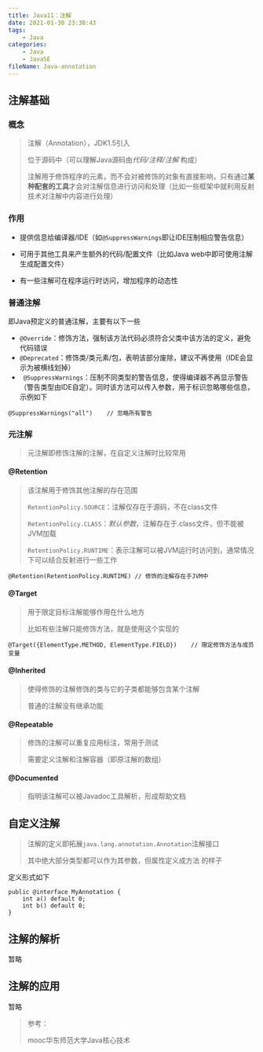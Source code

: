 ```yaml
---
title: Java11：注解
date: 2021-01-30 23:38:43
tags:
	- Java
categories:
	- Java
	- JavaSE
fileName: Java-annotation
---
```


## 注解基础

### 概念

> 注解（Annotation），JDK1.5引入
>
> 位于源码中（可以理解Java源码由*代码/注释/注解* 构成）
>
> 注解用于修饰程序的元素，而不会对被修饰的对象有直接影响，只有通过**某种配套的工具**才会对注解信息进行访问和处理（比如一些框架中就利用反射技术对注解中内容进行处理）

### 作用

* 提供信息给编译器/IDE（如`@SuppressWarnings`即让IDE压制相应警告信息）

* 可用于其他工具来产生额外的代码/配置文件（比如Java web中即可使用注解生成配置文件）
* 有一些注解可在程序运行时访问，增加程序的动态性

### 普通注解

即Java预定义的普通注解，主要有以下一些

* `@Override`：修饰方法，强制该方法代码必须符合父类中该方法的定义，避免代码错误
* `@Deprecated`：修饰类/类元素/包，表明该部分废除，建议不再使用（IDE会显示为被横线划掉）
* ` @SuppressWarnings`：压制不同类型的警告信息，使得编译器不再显示警告（警告类型由IDE自定）。同时该方法可以传入参数，用于标识忽略哪些信息，示例如下

```
@SuppressWarnings("all")	// 忽略所有警告
```

### 元注解

> 元注解即修饰注解的注解，在自定义注解时比较常用

#### @Retention

> 该注解用于修饰其他注解的存在范围
>
> `RetentionPolicy.SOURCE`：注解仅存在于源码，不在class文件
>
> `RetentionPolicy.CLASS`：*默认参数*，注解存在于.class文件，但不能被JVM加载
>
> `RetentionPolicy.RUNTIME`：表示注解可以被JVM运行时访问到，通常情况下可以结合反射进行一些工作

```
@Retention(RetentionPolicy.RUNTIME)	// 修饰的注解存在于JVM中
```

#### @Target

> 用于限定目标注解能够作用在什么地方
>
> 比如有些注解只能修饰方法，就是使用这个实现的

```
@Target({ElementType.METHOD, ElementType.FIELD})	// 限定修饰方法与成员变量
```

#### @Inherited

> 使得修饰的注解修饰的类与它的子类都能够包含某个注解
>
> 普通的注解没有继承功能

#### @Repeatable

> 修饰的注解可以重复应用标注，常用于测试
>
> 需要定义注解和注解容器（即原注解的数组）

#### @Documented

> 指明该注解可以被Javadoc工具解析，形成帮助文档



## 自定义注解

> 注解的定义即拓展`java.lang.annotation.Annotation`注解接口
>
> 其中绝大部分类型都可以作为其参数，但属性定义成方法 的样子

定义形式如下

```
public @interface MyAnnotation {
    int a() default 0;
    int b() default 0;
}
```



## 注解的解析

暂略





## 注解的应用

暂略









> 参考：
>
> mooc华东师范大学Java核心技术

